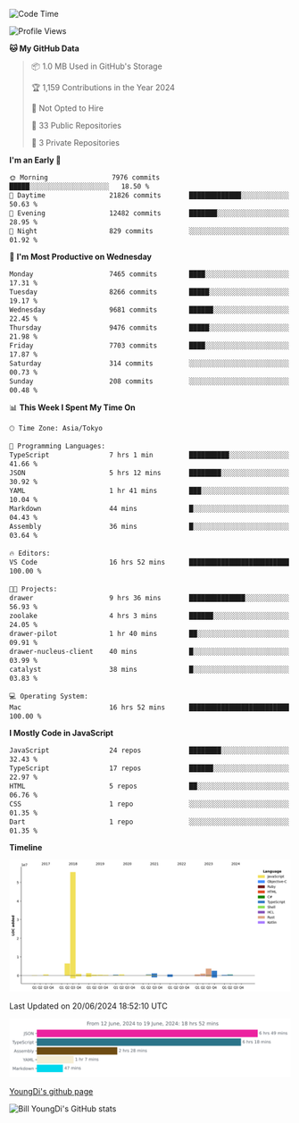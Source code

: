 <!--START_SECTION:waka-->
![Code Time](http://img.shields.io/badge/Code%20Time-763%20hrs%2022%20mins-blue)

![Profile Views](http://img.shields.io/badge/Profile%20Views-0-blue)

**🐱 My GitHub Data** 

> 📦 1.0 MB Used in GitHub's Storage 
 > 
> 🏆 1,159 Contributions in the Year 2024
 > 
> 🚫 Not Opted to Hire
 > 
> 📜 33 Public Repositories 
 > 
> 🔑 3 Private Repositories 
 > 
**I'm an Early 🐤** 

```text
🌞 Morning                7976 commits        █████░░░░░░░░░░░░░░░░░░░░   18.50 % 
🌆 Daytime                21826 commits       █████████████░░░░░░░░░░░░   50.63 % 
🌃 Evening                12482 commits       ███████░░░░░░░░░░░░░░░░░░   28.95 % 
🌙 Night                  829 commits         ░░░░░░░░░░░░░░░░░░░░░░░░░   01.92 % 
```
📅 **I'm Most Productive on Wednesday** 

```text
Monday                   7465 commits        ████░░░░░░░░░░░░░░░░░░░░░   17.31 % 
Tuesday                  8266 commits        █████░░░░░░░░░░░░░░░░░░░░   19.17 % 
Wednesday                9681 commits        ██████░░░░░░░░░░░░░░░░░░░   22.45 % 
Thursday                 9476 commits        █████░░░░░░░░░░░░░░░░░░░░   21.98 % 
Friday                   7703 commits        ████░░░░░░░░░░░░░░░░░░░░░   17.87 % 
Saturday                 314 commits         ░░░░░░░░░░░░░░░░░░░░░░░░░   00.73 % 
Sunday                   208 commits         ░░░░░░░░░░░░░░░░░░░░░░░░░   00.48 % 
```


📊 **This Week I Spent My Time On** 

```text
🕑︎ Time Zone: Asia/Tokyo

💬 Programming Languages: 
TypeScript               7 hrs 1 min         ██████████░░░░░░░░░░░░░░░   41.66 % 
JSON                     5 hrs 12 mins       ████████░░░░░░░░░░░░░░░░░   30.92 % 
YAML                     1 hr 41 mins        ███░░░░░░░░░░░░░░░░░░░░░░   10.04 % 
Markdown                 44 mins             █░░░░░░░░░░░░░░░░░░░░░░░░   04.43 % 
Assembly                 36 mins             █░░░░░░░░░░░░░░░░░░░░░░░░   03.64 % 

🔥 Editors: 
VS Code                  16 hrs 52 mins      █████████████████████████   100.00 % 

🐱‍💻 Projects: 
drawer                   9 hrs 36 mins       ██████████████░░░░░░░░░░░   56.93 % 
zoolake                  4 hrs 3 mins        ██████░░░░░░░░░░░░░░░░░░░   24.05 % 
drawer-pilot             1 hr 40 mins        ██░░░░░░░░░░░░░░░░░░░░░░░   09.91 % 
drawer-nucleus-client    40 mins             █░░░░░░░░░░░░░░░░░░░░░░░░   03.99 % 
catalyst                 38 mins             █░░░░░░░░░░░░░░░░░░░░░░░░   03.83 % 

💻 Operating System: 
Mac                      16 hrs 52 mins      █████████████████████████   100.00 % 
```

**I Mostly Code in JavaScript** 

```text
JavaScript               24 repos            ████████░░░░░░░░░░░░░░░░░   32.43 % 
TypeScript               17 repos            ██████░░░░░░░░░░░░░░░░░░░   22.97 % 
HTML                     5 repos             ██░░░░░░░░░░░░░░░░░░░░░░░   06.76 % 
CSS                      1 repo              ░░░░░░░░░░░░░░░░░░░░░░░░░   01.35 % 
Dart                     1 repo              ░░░░░░░░░░░░░░░░░░░░░░░░░   01.35 % 
```



**Timeline**

![Lines of Code chart](https://raw.githubusercontent.com/Youngdi/Youngdi/master/assets/bar_graph.png)


 Last Updated on 20/06/2024 18:52:10 UTC
<!--END_SECTION:waka-->

![wakatime](./images/stat.svg)

[YoungDi's github page](https://youngdi.github.io)

![Bill YoungDi's GitHub stats](https://github-readme-stats.vercel.app/api?username=youngdi&count_private=true&show_icons=true)
